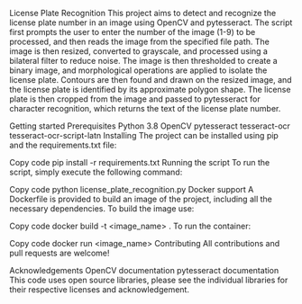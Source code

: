 License Plate Recognition
This project aims to detect and recognize the license plate number in an image using OpenCV and pytesseract. The script first prompts the user to enter the number of the image (1-9) to be processed, and then reads the image from the specified file path. The image is then resized, converted to grayscale, and processed using a bilateral filter to reduce noise. The image is then thresholded to create a binary image, and morphological operations are applied to isolate the license plate. Contours are then found and drawn on the resized image, and the license plate is identified by its approximate polygon shape. The license plate is then cropped from the image and passed to pytesseract for character recognition, which returns the text of the license plate number.

Getting started
Prerequisites
Python 3.8
OpenCV
pytesseract
tesseract-ocr
tesseract-ocr-script-latn
Installing
The project can be installed using pip and the requirements.txt file:

Copy code
pip install -r requirements.txt
Running the script
To run the script, simply execute the following command:

Copy code
python license_plate_recognition.py
Docker support
A Dockerfile is provided to build an image of the project, including all the necessary dependencies.
To build the image use:

Copy code
docker build -t <image_name> .
To run the container:

Copy code
docker run <image_name>
Contributing
All contributions and pull requests are welcome!

Acknowledgements
OpenCV documentation
pytesseract documentation
This code uses open source libraries, please see the individual libraries for their respective licenses and acknowledgement.
